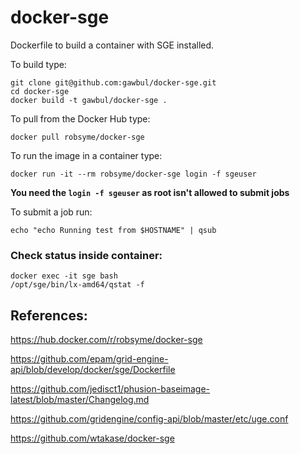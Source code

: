 docker-sge
==========

Dockerfile to build a container with SGE installed.

To build type:

```
git clone git@github.com:gawbul/docker-sge.git
cd docker-sge
docker build -t gawbul/docker-sge .
```

To pull from the Docker Hub type:

```
docker pull robsyme/docker-sge
```

To run the image in a container type:

```
docker run -it --rm robsyme/docker-sge login -f sgeuser
```

**You need the `login -f sgeuser` as root isn't allowed to submit jobs**

To submit a job run:

```
echo "echo Running test from $HOSTNAME" | qsub
```

### Check status inside container:
```
docker exec -it sge bash
/opt/sge/bin/lx-amd64/qstat -f
```

## References:

https://hub.docker.com/r/robsyme/docker-sge

https://github.com/epam/grid-engine-api/blob/develop/docker/sge/Dockerfile

https://github.com/jedisct1/phusion-baseimage-latest/blob/master/Changelog.md

https://github.com/gridengine/config-api/blob/master/etc/uge.conf

https://github.com/wtakase/docker-sge
